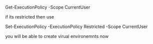 Get-ExecutionPolicy -Scope CurrentUser

if its restricted then use 

Set-ExecutionPolicy -ExecutionPolicy Restricted -Scope CurrentUser


you will be able to create virual environemnts now